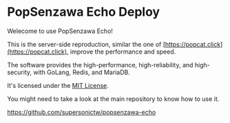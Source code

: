 # PopSenzawa Echo Deploy

Welecome to use PopSenzawa Echo!

This is the server-side reproduction,
similar the one of [https://popcat.click](https://popcat.click),
improve the performance and speed.

The software provides the high-performance,
high-reliability, and high-security,
with GoLang, Redis, and MariaDB.

It's licensed under the [MIT License](LICENSE).

You might need to take a look at the main repository to know how to use it.

<https://github.com/supersonictw/popsenzawa-echo>
